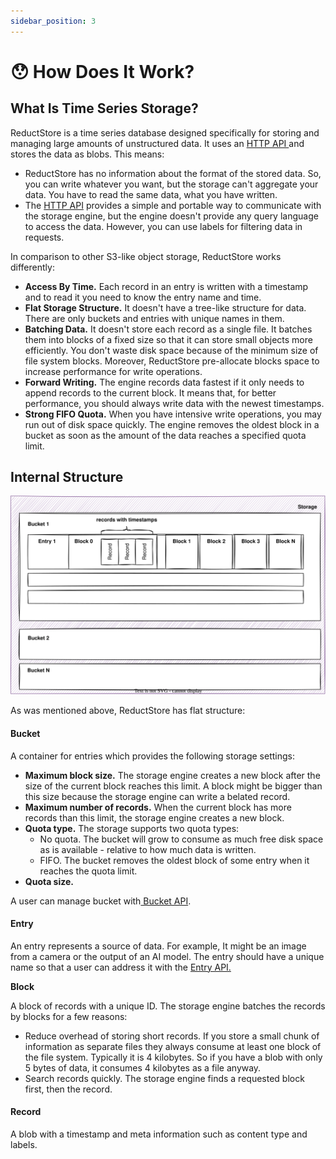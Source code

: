 ```yaml
---
sidebar_position: 3
---
```


# 😯 How Does It Work?

## What Is Time Series Storage?

ReductStore is a time series database designed specifically for storing and managing large amounts of unstructured data. It uses an [HTTP API ](http-api/)and stores the data as blobs. This means:

* ReductStore has no information about the format of the stored data. So, you can write whatever you want, but the storage can't aggregate your data. You have to read the same data, what you have written.
* The [HTTP API](http-api/) provides a simple and portable way to communicate with the storage engine, but the engine doesn't provide any query language to access the data. However, you can use labels for filtering data in requests.

In comparison to other S3-like object storage, ReductStore works differently:

* **Access By Time.** Each record in an entry is written with a timestamp and to read it you need to know the entry name and time.
* **Flat Storage Structure.** It doesn't have a tree-like structure for data. There are only buckets and entries with unique names in them.
* **Batching Data.** It doesn't store each record as a single file. It batches them into blocks of a fixed size so that it can store small objects more efficiently. You don't waste disk space because of the minimum size of file system blocks. Moreover, ReductStore pre-allocate blocks space to increase performance for write operations.
* **Forward Writing.** The engine records data fastest if it only needs to append records to the current block. It means that, for better performance, you should always write data with the newest timestamps.
* **Strong FIFO Quota.** When you have intensive write operations, you may run out of disk space quickly. The engine removes the oldest block in a bucket as soon as the amount of the data reaches a specified quota limit.

## Internal Structure

![Internal Structure](./img/internal_structure.svg)

As was mentioned above, ReductStore has flat structure:

#### **Bucket**

A container for entries which provides the following storage settings:

* **Maximum block size.** The storage engine creates a new block after the size of the current block reaches this limit. A block might be bigger than this size because the storage engine can write a belated record.
* **Maximum number of records.** When the current block has more records than this limit, the storage engine creates a new block.
* **Quota type.** The storage supports two quota types:
  * No quota. The bucket will grow to consume as much free disk space as is available - relative to how much data is written.
  * FIFO. The bucket removes the oldest block of some entry when it reaches the quota limit.
* **Quota size.**

A user can manage bucket with[ Bucket API](http-api/bucket-api.md).

#### Entry

An entry represents a source of data. For example, It might be an image from a camera or the output of an AI model. The entry should have a unique name so that a user can address it with the [Entry API.](http-api/entry-api.md)

**Block**

A block of records with a unique ID. The storage engine batches the records by blocks for a few reasons:

* Reduce overhead of storing short records. If you store a small chunk of information as separate files they always consume at least one block of the file system. Typically it is 4 kilobytes. So if you have a blob with only 5 bytes of data, it consumes 4 kilobytes as a file anyway.
* Search records quickly. The storage engine finds a requested block first, then the record.

#### Record

A blob with a timestamp and meta information such as content type and labels.
